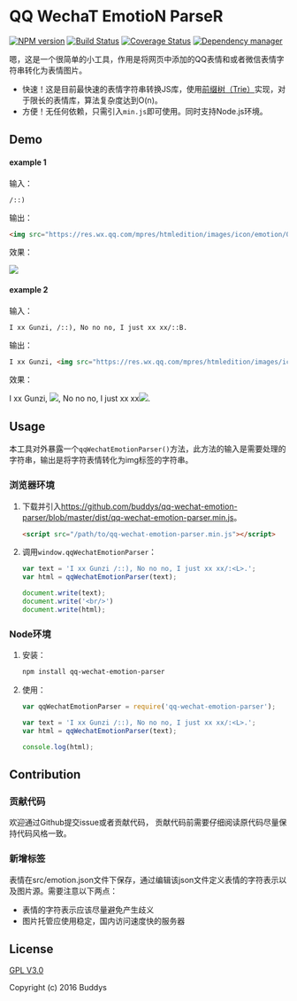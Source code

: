 # QQ WechaT EmotioN ParseR

[![NPM version](https://img.shields.io/npm/v/qq-wechat-emotion-parser.svg?style=flat)](https://www.npmjs.org/package/qq-wechat-emotion-parser)
[![Build Status](https://travis-ci.org/buddys/qq-wechat-emotion-parser.svg?branch=master)](https://travis-ci.org/buddys/qq-wechat-emotion-parser)
[![Coverage Status](https://coveralls.io/repos/github/buddys/qq-wechat-emotion-parser/badge.svg?branch=master)](https://coveralls.io/github/buddys/qq-wechat-emotion-parser?branch=master)
[![Dependency manager](https://david-dm.org/buddys/qq-wechat-emotion-parser.png)](https://david-dm.org/buddys/qq-wechat-emotion-parser)

嗯，这是一个很简单的小工具，作用是将网页中添加的QQ表情和或者微信表情字符串转化为表情图片。

* 快速！这是目前最快速的表情字符串转换JS库，使用[前缀树（Trie）][trie]实现，对于限长的表情库，算法复杂度达到O(n)。
* 方便！无任何依赖，只需引入`min.js`即可使用。同时支持Node.js环境。

## Demo

#### example 1

输入： 

```
/::)
```

输出：

```html
<img src="https://res.wx.qq.com/mpres/htmledition/images/icon/emotion/0.gif" alt="/::)">
```

效果：

![](https://res.wx.qq.com/mpres/htmledition/images/icon/emotion/0.gif)
 
#### example 2

输入： 

`I xx Gunzi, /::), No no no, I just xx xx/::B.`

输出：

```html
I xx Gunzi, <img src="https://res.wx.qq.com/mpres/htmledition/images/icon/emotion/0.gif" alt="/::)">, No no no, I just xx xx<img src="https://res.wx.qq.com/mpres/htmledition/images/icon/emotion/2.gif" alt="/::B">.
```

效果：

I xx Gunzi, ![](https://res.wx.qq.com/mpres/htmledition/images/icon/emotion/0.gif), No no no, I just xx xx![](https://res.wx.qq.com/mpres/htmledition/images/icon/emotion/2.gif).


## Usage

本工具对外暴露一个`qqWechatEmotionParser()`方法，此方法的输入是需要处理的字符串，输出是将字符表情转化为img标签的字符串。

### 浏览器环境

1. 下载并引入<https://github.com/buddys/qq-wechat-emotion-parser/blob/master/dist/qq-wechat-emotion-parser.min.js>。    

    ```html
    <script src="/path/to/qq-wechat-emotion-parser.min.js"></script>
    ```

2. 调用`window.qqWechatEmotionParser`：

    ```javascript
    var text = 'I xx Gunzi /::), No no no, I just xx xx/:<L>.';
    var html = qqWechatEmotionParser(text);
    
    document.write(text);
    document.write('<br/>')
    document.write(html);
    ```
    
### Node环境

1. 安装：

    ```bash
    npm install qq-wechat-emotion-parser
    ```
    
2. 使用：

    ```javascript
    var qqWechatEmotionParser = require('qq-wechat-emotion-parser');

    var text = 'I xx Gunzi /::), No no no, I just xx xx/:<L>.';
    var html = qqWechatEmotionParser(text);

    console.log(html);
    ```

## Contribution

### 贡献代码

欢迎通过Github提交issue或者贡献代码，
贡献代码前需要仔细阅读原代码尽量保持代码风格一致。

### 新增标签

表情在src/emotion.json文件下保存，通过编辑该json文件定义表情的字符表示以及图片源。需要注意以下两点：

* 表情的字符表示应该尽量避免产生歧义
* 图片托管应使用稳定，国内访问速度快的服务器

## License

[GPL V3.0](http://www.gnu.org/licenses/gpl-3.0.html)

Copyright (c) 2016 Buddys 

[trie]: https://zh.wikipedia.org/zh-cn/Trie

